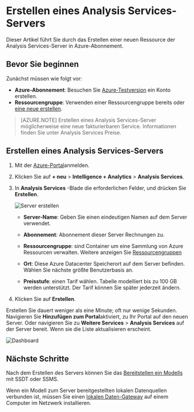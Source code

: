 <properties
   pageTitle="Erstellen einen Analysis Services-Server in Azure | Microsoft Azure"
   description="Informationen Sie zum Erstellen einer Analysis Services-Serverinstanz in Azure."
   services="analysis-services"
   documentationCenter=""
   authors="minewiskan"
   manager="erikre"
   editor=""
   tags=""/>
<tags
   ms.service="analysis-services"
   ms.devlang="NA"
   ms.topic="article"
   ms.tgt_pltfrm="NA"
   ms.workload="na"
   ms.date="10/24/2016"
   ms.author="owend"/>

# <a name="create-an-analysis-services-server"></a>Erstellen eines Analysis Services-Servers
Dieser Artikel führt Sie durch das Erstellen einer neuen Ressource der Analysis Services-Server in Azure-Abonnement.

## <a name="before-you-begin"></a>Bevor Sie beginnen
Zunächst müssen wie folgt vor:

- **Azure-Abonnement**: Besuchen Sie [Azure-Testversion](https://azure.microsoft.com/offers/ms-azr-0044p/) ein Konto erstellen.
- **Ressourcengruppe**: Verwenden einer Ressourcengruppe bereits oder [eine neue erstellen](../azure-resource-manager/resource-group-overview.md).

> [AZURE.NOTE] Erstellen eines Analysis Services-Server möglicherweise eine neue fakturierbaren Service. Informationen finden Sie unter Analysis Services Preise.

## <a name="create-an-analysis-services-server"></a>Erstellen eines Analysis Services-Servers

1. Mit der [Azure-Portal](https://portal.azure.com)anmelden.

2. Klicken Sie auf **+ neu** > **Intelligence + Analytics** > **Analysis Services**.

3. In **Analysis Services** -Blade die erforderlichen Felder, und drücken Sie **Erstellen**.

    ![Server erstellen](./media/analysis-services-create-server/aas-create-server-blade.png)

    - **Server-Name**: Geben Sie einen eindeutigen Namen auf dem Server verwendet.

    - **Abonnement**: Abonnement dieser Server Rechnungen zu.

    - **Ressourcengruppe**: sind Container um eine Sammlung von Azure Ressourcen verwalten. Weitere anzeigen Sie [Ressourcengruppen](../resource-group-overview.md)

    - **Ort**: Diese Azure Datacenter Speicherort auf dem Server befinden. Wählen Sie nächste größte Benutzerbasis an.

    - **Preisstufe**: einen Tarif wählen. Tabelle modelliert bis zu 100 GB werden unterstützt. Der Tarif können Sie später jederzeit ändern.

4. Klicken Sie auf **Erstellen**.

Erstellen Sie dauert weniger als eine Minute; oft nur wenige Sekunden. Navigieren Sie **Hinzufügen zum Portal**aktiviert, zu Ihr Portal auf den neuen Server. Oder navigieren Sie zu **Weitere Services** > **Analysis Services** auf der Server bereit. Wenn sie die Liste aktualisieren erscheint.

 ![Dashboard](./media/analysis-services-create-server/aas-create-server-dashboard.png)


## <a name="next-steps"></a>Nächste Schritte
Nach dem Erstellen des Servers können Sie das [Bereitstellen ein Modells](analysis-services-deploy.md) mit SSDT oder SSMS.

Wenn ein Modell zum Server bereitgestellten lokalen Datenquellen verbunden ist, müssen Sie einen [lokalen Daten-Gateway](analysis-services-gateway.md) auf einem Computer im Netzwerk installieren.
